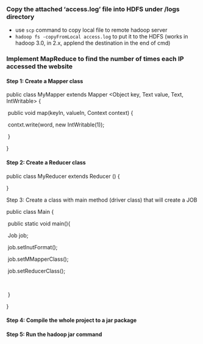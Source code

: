 ### Copy the attached ‘access.log’ file into HDFS under /logs directory

- use `scp` command to copy local file to remote hadoop server
- `hadoop fs -copyFromLocal access.log` to put it to the HDFS (works in hadoop 3.0, in 2.x, applend the destination in the end of cmd)

### Implement MapReduce to find the number of times each IP accessed the website

#### Step 1: Create a Mapper class



public class MyMapper extends Mapper <Object key, Text value, Text, IntWritable> {

​    public void map(keyIn, valueIn, Context context) {

   

​        contxt.write(word, new IntWritable(1));

​    }

}

#### Step 2: Create a Reducer class

public class MyReducer extends Reducer () {

}

Step 3: Create a class with main method (driver class) that will create a JOB

public class Main {

​    public static void main(){

​        Job job;

​        job.setInutFormat();

​        job.setMMapperClass();

​        job.setReducerClass();

​       

​    }

}

#### Step 4: Compile the whole project to a jar package



#### Step 5: Run the hadoop jar command



